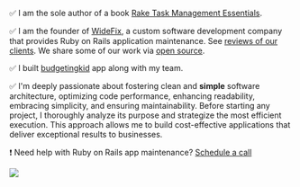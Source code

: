 ✅ I am the sole author of a book [Rake Task Management Essentials](https://www.packtpub.com/product/rake-task-management-essentials/9781783280773).

✅ I am the founder of [WideFix](https://widefix.com/), a custom software development company that provides Ruby on Rails application maintenance. See [reviews of our clients](https://clutch.co/profile/widefix#reviews). We share some of our work via [open source](https://github.com/widefix).

✅ I built [budgetingkid](https://get.budgetingkid.com/) app along with my team.

✅ I'm deeply passionate about fostering clean and **simple** software architecture, optimizing code performance, enhancing readability, embracing simplicity, and ensuring maintainability. Before starting any project, I thoroughly analyze its purpose and strategize the most efficient execution. This approach allows me to build cost-effective applications that deliver exceptional results to businesses.

❗ Need help with Ruby on Rails app maintenance? [Schedule a call](https://calendly.com/andrei-kaleshka/30min)

![](https://komarev.com/ghpvc/?username=ka8725)
